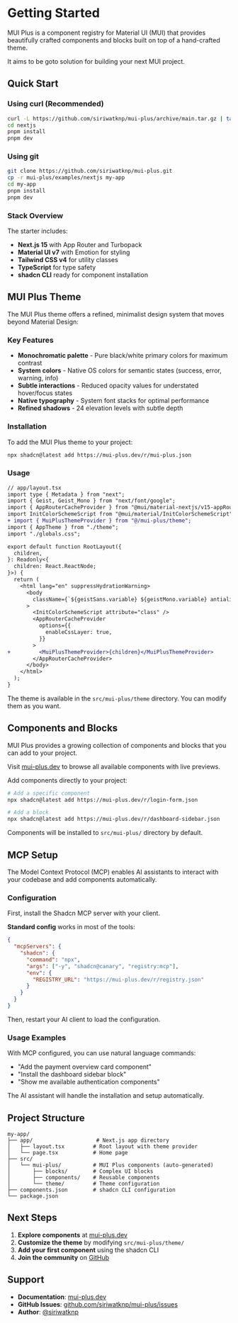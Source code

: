 # Getting Started

MUI Plus is a component registry for Material UI (MUI) that provides beautifully crafted components and blocks built on top of a hand-crafted theme.

It aims to be goto solution for building your next MUI project.

## Quick Start

### Using curl (Recommended)

```bash
curl -L https://github.com/siriwatknp/mui-plus/archive/main.tar.gz | tar -xz --strip=2 mui-plus-main/examples/nextjs
cd nextjs
pnpm install
pnpm dev
```

### Using git

```bash
git clone https://github.com/siriwatknp/mui-plus.git
cp -r mui-plus/examples/nextjs my-app
cd my-app
pnpm install
pnpm dev
```

### Stack Overview

The starter includes:

- **Next.js 15** with App Router and Turbopack
- **Material UI v7** with Emotion for styling
- **Tailwind CSS v4** for utility classes
- **TypeScript** for type safety
- **shadcn CLI** ready for component installation

## MUI Plus Theme

The MUI Plus theme offers a refined, minimalist design system that moves beyond Material Design:

### Key Features

- **Monochromatic palette** - Pure black/white primary colors for maximum contrast
- **System colors** - Native OS colors for semantic states (success, error, warning, info)
- **Subtle interactions** - Reduced opacity values for understated hover/focus states
- **Native typography** - System font stacks for optimal performance
- **Refined shadows** - 24 elevation levels with subtle depth

### Installation

To add the MUI Plus theme to your project:

```bash
npx shadcn@latest add https://mui-plus.dev/r/mui-plus.json
```

### Usage

```diff
// app/layout.tsx
import type { Metadata } from "next";
import { Geist, Geist_Mono } from "next/font/google";
import { AppRouterCacheProvider } from "@mui/material-nextjs/v15-appRouter";
import InitColorSchemeScript from "@mui/material/InitColorSchemeScript";
+ import { MuiPlusThemeProvider } from "@/mui-plus/theme";
import { AppTheme } from "./theme";
import "./globals.css";

export default function RootLayout({
  children,
}: Readonly<{
  children: React.ReactNode;
}>) {
  return (
    <html lang="en" suppressHydrationWarning>
      <body
        className={`${geistSans.variable} ${geistMono.variable} antialiased`}
      >
        <InitColorSchemeScript attribute="class" />
        <AppRouterCacheProvider
          options={{
            enableCssLayer: true,
          }}
        >
+         <MuiPlusThemeProvider>{children}</MuiPlusThemeProvider>
        </AppRouterCacheProvider>
      </body>
    </html>
  );
}
```

The theme is available in the `src/mui-plus/theme` directory.
You can modify them as you want.

## Components and Blocks

MUI Plus provides a growing collection of components and blocks that you can add to your project.

Visit [mui-plus.dev](https://mui-plus.dev) to browse all available components with live previews.

Add components directly to your project:

```bash
# Add a specific component
npx shadcn@latest add https://mui-plus.dev/r/login-form.json

# Add a block
npx shadcn@latest add https://mui-plus.dev/r/dashboard-sidebar.json
```

Components will be installed to `src/mui-plus/` directory by default.

## MCP Setup

The Model Context Protocol (MCP) enables AI assistants to interact with your codebase and add components automatically.

### Configuration

First, install the Shadcn MCP server with your client.

**Standard config** works in most of the tools:

```json
{
  "mcpServers": {
    "shadcn": {
      "command": "npx",
      "args": ["-y", "shadcn@canary", "registry:mcp"],
      "env": {
        "REGISTRY_URL": "https://mui-plus.dev/r/registry.json"
      }
    }
  }
}
```

Then, restart your AI client to load the configuration.

### Usage Examples

With MCP configured, you can use natural language commands:

- "Add the payment overview card component"
- "Install the dashboard sidebar block"
- "Show me available authentication components"

The AI assistant will handle the installation and setup automatically.

## Project Structure

```
my-app/
├── app/                    # Next.js app directory
│   ├── layout.tsx         # Root layout with theme provider
│   └── page.tsx           # Home page
├── src/
│   └── mui-plus/          # MUI Plus components (auto-generated)
│       ├── blocks/        # Complex UI blocks
│       ├── components/    # Reusable components
│       └── theme/         # Theme configuration
├── components.json        # shadcn CLI configuration
└── package.json
```

## Next Steps

1. **Explore components** at [mui-plus.dev](https://mui-plus.dev)
2. **Customize the theme** by modifying `src/mui-plus/theme/`
3. **Add your first component** using the shadcn CLI
4. **Join the community** on [GitHub](https://github.com/siriwatknp/mui-plus)

## Support

- **Documentation**: [mui-plus.dev](https://mui-plus.dev)
- **GitHub Issues**: [github.com/siriwatknp/mui-plus/issues](https://github.com/siriwatknp/mui-plus/issues)
- **Author**: [@siriwatknp](https://github.com/siriwatknp)

